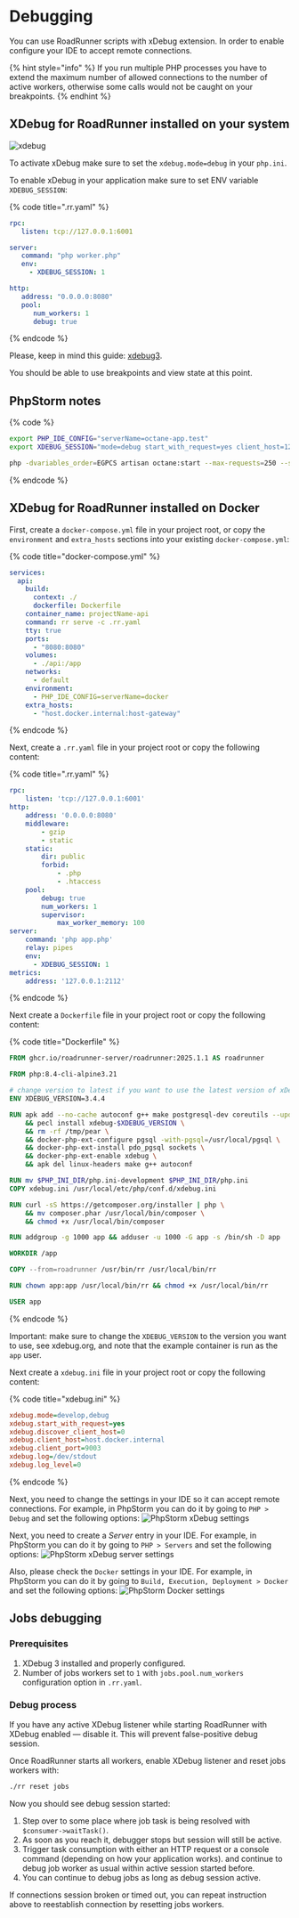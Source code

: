 # Debugging

You can use RoadRunner scripts with xDebug extension. In order to enable configure your IDE to accept remote connections.

{% hint style="info" %}
If you run multiple PHP processes you have to extend the maximum number of allowed connections to the number of
active workers, otherwise some calls would not be caught on your breakpoints.
{% endhint %}

## XDebug for RoadRunner installed on your system

![xdebug](https://user-images.githubusercontent.com/796136/46493729-c767b400-c819-11e8-9110-505a256994b0.png)

To activate xDebug make sure to set the `xdebug.mode=debug` in your `php.ini`.

To enable xDebug in your application make sure to set ENV variable `XDEBUG_SESSION`:

{% code title=".rr.yaml" %}

```yaml
rpc:
   listen: tcp://127.0.0.1:6001

server:
   command: "php worker.php"
   env:
     - XDEBUG_SESSION: 1

http:
   address: "0.0.0.0:8080"
   pool:
      num_workers: 1
      debug: true
```

{% endcode %}

Please, keep in mind this guide: [xdebug3](https://xdebug.org/docs/upgrade_guide).  

You should be able to use breakpoints and view state at this point.

## PhpStorm notes

{% code %}

```bash
export PHP_IDE_CONFIG="serverName=octane-app.test"
export XDEBUG_SESSION="mode=debug start_with_request=yes client_host=127.0.0.1 client_port=9003 idekey=PHPSTORM"

php -dvariables_order=EGPCS artisan octane:start --max-requests=250 --server=roadrunner --port=8000 --rpc-port=6001 --watch --workers=1
```

{% endcode %}

## XDebug for RoadRunner installed on Docker

First, create a `docker-compose.yml` file in your project root, or copy the `environment` and `extra_hosts` sections into your existing `docker-compose.yml`:

{% code title="docker-compose.yml" %}

```yml
services:
  api:
    build:
      context: ./
      dockerfile: Dockerfile
    container_name: projectName-api
    command: rr serve -c .rr.yaml
    tty: true
    ports:
      - "8080:8080"
    volumes:
      - ./api:/app
    networks:
      - default
    environment:
      - PHP_IDE_CONFIG=serverName=docker
    extra_hosts:
      - "host.docker.internal:host-gateway"
```

{% endcode %}

Next, create a `.rr.yaml` file in your project root or copy the following content:

{% code title=".rr.yaml" %}

```yaml
rpc:
    listen: 'tcp://127.0.0.1:6001'
http:
    address: '0.0.0.0:8080'
    middleware:
        - gzip
        - static
    static:
        dir: public
        forbid:
            - .php
            - .htaccess
    pool:
        debug: true
        num_workers: 1
        supervisor:
            max_worker_memory: 100
server:
    command: 'php app.php'
    relay: pipes
    env:
      - XDEBUG_SESSION: 1
metrics:
    address: '127.0.0.1:2112'
```

{% endcode %}

Next create a `Dockerfile` file in your project root or copy the following content:

{% code title="Dockerfile" %}

```dockerfile
FROM ghcr.io/roadrunner-server/roadrunner:2025.1.1 AS roadrunner

FROM php:8.4-cli-alpine3.21

# change version to latest if you want to use the latest version of xDebug, see https://xdebug.org
ENV XDEBUG_VERSION=3.4.4

RUN apk add --no-cache autoconf g++ make postgresql-dev coreutils --update linux-headers \
    && pecl install xdebug-$XDEBUG_VERSION \
    && rm -rf /tmp/pear \
    && docker-php-ext-configure pgsql -with-pgsql=/usr/local/pgsql \
    && docker-php-ext-install pdo_pgsql sockets \
    && docker-php-ext-enable xdebug \
    && apk del linux-headers make g++ autoconf

RUN mv $PHP_INI_DIR/php.ini-development $PHP_INI_DIR/php.ini
COPY xdebug.ini /usr/local/etc/php/conf.d/xdebug.ini

RUN curl -sS https://getcomposer.org/installer | php \
    && mv composer.phar /usr/local/bin/composer \
    && chmod +x /usr/local/bin/composer

RUN addgroup -g 1000 app && adduser -u 1000 -G app -s /bin/sh -D app

WORKDIR /app

COPY --from=roadrunner /usr/bin/rr /usr/local/bin/rr

RUN chown app:app /usr/local/bin/rr && chmod +x /usr/local/bin/rr

USER app
```

{% endcode %}

Important: make sure to change the `XDEBUG_VERSION` to the version you want to use, see xdebug.org, and note that the example container is run as the `app` user.

Next create a `xdebug.ini` file in your project root or copy the following content:

{% code title="xdebug.ini" %}

```ini
xdebug.mode=develop,debug
xdebug.start_with_request=yes
xdebug.discover_client_host=0
xdebug.client_host=host.docker.internal
xdebug.client_port=9003
xdebug.log=/dev/stdout
xdebug.log_level=0
```

{% endcode %}

Next, you need to change the settings in your IDE so it can accept remote connections. For example, in PhpStorm you can do it by going to `PHP > Debug` and set the following options:
![PhpStorm xDebug settings](https://raw.githubusercontent.com/lobanovkirill/roadrunner-docs/442d06de35c41f30a5249bb087204cf60beec971/Screenshot%20from%202025-06-29%2021-42-36.png)

Next, you need to create a *Server* entry in your IDE. For example, in PhpStorm you can do it by going to `PHP > Servers` and set the following options:
![PhpStorm xDebug server settings](https://raw.githubusercontent.com/lobanovkirill/roadrunner-docs/442d06de35c41f30a5249bb087204cf60beec971/Screenshot%20from%202025-06-29%2021-42-26.png)

Also, please check the `Docker` settings in your IDE. For example, in PhpStorm you can do it by going to `Build, Execution, Deployment > Docker` and set the following options:
![PhpStorm Docker settings](https://raw.githubusercontent.com/lobanovkirill/roadrunner-docs/442d06de35c41f30a5249bb087204cf60beec971/Screenshot%20from%202025-06-29%2021-43-03.png)


## Jobs debugging

### Prerequisites

1. XDebug 3 installed and properly configured.
2. Number of jobs workers set to `1` with `jobs.pool.num_workers` configuration option in `.rr.yaml`.

### Debug process

If you have any active XDebug listener while starting RoadRunner with XDebug enabled — disable it. This will prevent
false-positive debug session.

Once RoadRunner starts all workers, enable XDebug listener and reset jobs workers with:

```bash
./rr reset jobs
```

Now you should see debug session started:

1. Step over to some place where job task is being resolved with `$consumer->waitTask()`.
2. As soon as you reach it, debugger stops but session will still be active.
3. Trigger task consumption with either an HTTP request or a console command (depending on how your application works).
and continue to debug job worker as usual within active session started before.
4. You can continue to debug jobs as long as debug session active.

If connections session broken or timed out, you can repeat instruction above to reestablish connection by resetting jobs workers.
